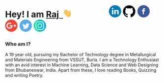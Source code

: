 
<h1>Hey! I am <a href="https://rajdas2001.github.io/rajdas/">Raj &nbsp;</a><img src="https://raw.githubusercontent.com/ABSphreak/ABSphreak/master/gifs/Hi.gif" width="30px">
&nbsp;&nbsp;&nbsp;&nbsp;&nbsp;&nbsp;&nbsp;&nbsp;&nbsp;&nbsp;&nbsp;&nbsp;&nbsp;&nbsp;&nbsp;&nbsp;
<a href="https://www.linkedin.com/in/raj-das-90aa04104/"><img src="https://github.com/rajdas2001/rajdas2001/blob/master/linkedin.png" width="40" /></a>
<a href="https://github.com/rajdas2001"><img src="https://github.com/rajdas2001/rajdas2001/blob/master/github-logo.png" width="40" /></a>
<a href="https://www.facebook.com/raj.das.315080/"><img src="https://github.com/rajdas2001/rajdas2001/blob/master/facebook.png" width="40" /></a>
<a href="mailto:rajdas.2001@gmail.com"><img src="https://github.com/rajdas2001/rajdas2001/blob/master/google-plus.png" width="40" /></a>
<a href="https://twitter.com/RajDas39"><img src="https://github.com/rajdas2001/rajdas2001/blob/master/twitter.png" width="40" /></a>
<a href="https://www.instagram.com/yeah_iamrajdas/"><img src="https://github.com/rajdas2001/rajdas2001/blob/master/instagram.png" width="40" /></a>





<h3>Who am I?</h3>

<p>A 19 year old, pursuing my Bachelor of Technology degree in Metallurgical and Materials Engineering from VSSUT, Burla. I am a Technology Enthusiast with an avid interest in Machine Learning, Data Science and Web Designing from Bhubaneswar, India. Apart from these, I love reading Books, Quizzing and writing Poetry.
    </p>


<!--
**rajdas2001/rajdas2001** is a ✨ _special_ ✨ repository because its `README.md` (this file) appears on your GitHub profile.

Here are some ideas to get you started:

- 🔭 I’m currently working on ...
- 🌱 I’m currently learning ...
- 👯 I’m looking to collaborate on ...
- 🤔 I’m looking for help with ...
- 💬 Ask me about ...
- 📫 How to reach me: ...
- 😄 Pronouns: ...
- ⚡ Fun fact: ...
-->
